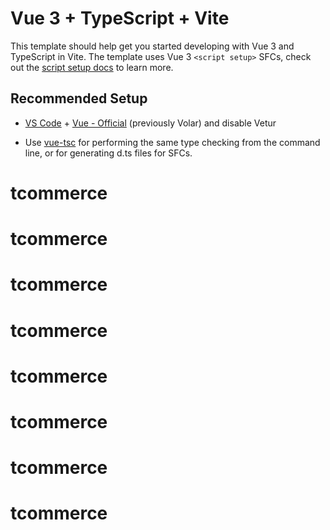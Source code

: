 # Vue 3 + TypeScript + Vite

This template should help get you started developing with Vue 3 and TypeScript in Vite. The template uses Vue 3 `<script setup>` SFCs, check out the [script setup docs](https://v3.vuejs.org/api/sfc-script-setup.html#sfc-script-setup) to learn more.

## Recommended Setup

- [VS Code](https://code.visualstudio.com/) + [Vue - Official](https://marketplace.visualstudio.com/items?itemName=Vue.volar) (previously Volar) and disable Vetur

- Use [vue-tsc](https://github.com/vuejs/language-tools/tree/master/packages/tsc) for performing the same type checking from the command line, or for generating d.ts files for SFCs.
# tcommerce
# tcommerce
# tcommerce
# tcommerce
# tcommerce
# tcommerce
# tcommerce
# tcommerce
